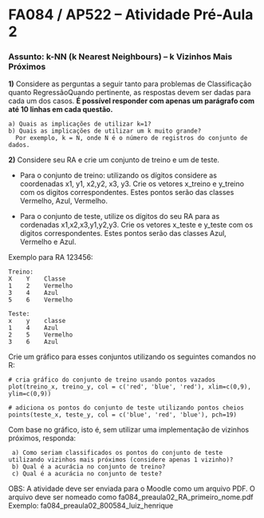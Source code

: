   # FA084 / AP522 – Atividade Pré-Aula 2

  ### Assunto: k-NN (k Nearest Neighbours) – k Vizinhos Mais Próximos

  **1)** Considere as perguntas a seguir tanto para problemas de Classificação quanto RegressãoQuando pertinente, as respostas devem ser dadas para cada um dos casos.
  **É possível responder com apenas um parágrafo com até 10 linhas em cada questão.**

   ```
  a) Quais as implicações de utilizar k=1?
  b) Quais as implicações de utilizar um k muito grande?
     Por exemplo, k = N, onde N é o número de registros do conjunto de dados.
   ```

  **2)** Considere seu RA e crie um conjunto de treino e um de teste.

  * Para o conjunto de treino: utilizando os dígitos considere as coordenadas x1, y1, x2,y2, x3, y3. Crie os vetores x_treino e y_treino com os digitos correspondentes. Estes pontos serão das classes Vermelho, Azul, Vermelho.

  * Para o conjunto de teste, utilize os dígitos do seu RA para as cordenadas x1,x2,x3,y1,y2,y3. Crie os vetores x_teste e y_teste com os digitos correspondentes. Estes pontos serão das classes Azul, Vermelho e Azul.

  Exemplo para RA 123456:

  ```
  Treino:
  X    Y    Classe
  1    2    Vermelho
  3    4    Azul
  5    6    Vermelho

  Teste:
  x    y    classe
  1    4    Azul
  2    5    Vermelho
  3    6    Azul
  ```

  Crie um gráfico para esses conjuntos utilizando os seguintes comandos no R:

  ```
  # cria gráfico do conjunto de treino usando pontos vazados
  plot(treino_x, treino_y, col = c('red', 'blue', 'red'), xlim=c(0,9), ylim=c(0,9))

  # adiciona os pontos do conjunto de teste utilizando pontos cheios
  points(teste_x, teste_y, col = c('blue', 'red', 'blue'), pch=19)
  ```

  Com base no gráfico, isto é, sem utilizar uma implementação de vizinhos próximos, responda:
  ```
   a) Como seriam classificados os pontos do conjunto de teste utilizando vizinhos mais próximos (considere apenas 1 vizinho)?
   b) Qual é a acurácia no conjunto de treino?
   c) Qual é a acurácia no conjunto de teste?
  ```
  OBS: A atividade deve ser enviada para o Moodle como um arquivo PDF.
       O arquivo deve ser nomeado como fa084_preaula02_RA_primeiro_nome.pdf
       Exemplo: fa084_preaula02_800584_luiz_henrique
